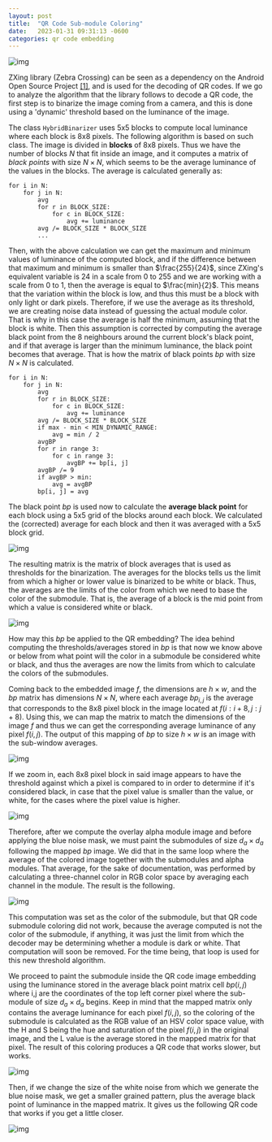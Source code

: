 ```yaml
---
layout: post
title:  "QR Code Sub-module Coloring"
date:   2023-01-31 09:31:13 -0600
categories: qr code embedding
---
```


![img]({{site.url}}/img/1/1.png)

ZXing library (Zebra Crossing) can be seen as a dependency on the Android Open Source Project [[1]](https://github.com/zxing/zxing/blob/master/core/src/main/java/com/google/zxing/common/HybridBinarizer.java), and is used for the decoding of QR codes. If we go to analyze the algorithm that the library follows to decode a QR code, the first step is to binarize the image coming from a camera, and this is done using a 'dynamic' threshold based on the luminance of the image.

The class `HybridBinarizer` uses 5x5 blocks to compute local luminance where each block is 8x8 pixels. The following algorithm is based on such class. The image is divided in **blocks** of 8x8 pixels. Thus we have the number of blocks $N$ that fit inside an image, and it computes a matrix of *black points* with size $N \times N$, which seems to be the average luminance of the values in the blocks. The average is calculated generally as:

```
for i in N:
    for j in N:
        avg
        for r in BLOCK_SIZE:
            for c in BLOCK_SIZE:
                avg += luminance
        avg /= BLOCK_SIZE * BLOCK_SIZE
        ...
```

Then, with the above calculation we can get the maximum and minimum values of luminance of the computed block, and if the difference between that maximum and minimum is smaller than $\frac{255}{24}$, since ZXing's equivalent variable is 24 in a scale from 0 to 255 and we are working with a scale from 0 to 1, then the average is equal to $\frac{min}{2}$. This means that the variation within the block is low, and thus this must be a block with only light or dark pixels. Therefore, if we use the average as its threshold, we are creating noise data instead of guessing the actual module color. That is why in this case the average is half the minimum, assuming that the block is white. Then this assumption is corrected by computing the average black point from the 8 neighbours around the current block's black point, and if that average is larger than the minimum luminance, the black point becomes that average. That is how the matrix of black points $bp$ with size $N \times N$ is calculated.

```
for i in N:
    for j in N:
        avg
        for r in BLOCK_SIZE:
            for c in BLOCK_SIZE:
                avg += luminance
        avg /= BLOCK_SIZE * BLOCK_SIZE
        if max - min < MIN_DYNAMIC_RANGE:
            avg = min / 2
        avgBP
        for r in range 3:
            for c in range 3:
                avgBP += bp[i, j]
        avgBP /= 9
        if avgBP > min:
            avg = avgBP
        bp[i, j] = avg
```

The black point $bp$ is used now to calculate the **average black point** for each block using a 5x5 grid of the blocks around each block. We calculated the (corrected) average for each block and then it was averaged with a 5x5 block grid.

![img]({{site.url}}/img/1/window.png)

The resulting matrix is the matrix of block averages that is used as thresholds for the binarization. The averages for the blocks tells us the limit from which a higher or lower value is binarized to be white or black. Thus, the averages are the limits of the color from which we need to base the color of the submodule. That is, the average of a block is the mid point from which a value is considered white or black.

![img]({{site.url}}/img/1/2.png)

How may this $bp$ be applied to the QR embedding? The idea behind computing the thresholds/averages stored in $bp$ is that now we know above or below from what point will the color in a submodule be considered white or black, and thus the averages are now the limits from which to calculate the colors of the submodules.

Coming back to the embedded image $f$, the dimensions are $h \times w$, and the $bp$ matrix has dimensions $N \times N$, where each average $bp_{i,j}$ is the average that corresponds to the 8x8 pixel block in the image located at $f(i:i+8, j:j+8)$. Using this, we can map the matrix to match the dimensions of the image $f$ and thus we can get the corresponding average luminance of any pixel $f(i, j)$. The output of this mapping of $bp$ to size $h \times w$ is an image with the sub-window averages.

![img]({{site.url}}/img/1/avgbp_mapped.png)

If we zoom in, each 8x8 pixel block in said image appears to have the threshold against which a pixel is compared to in order to determine if it's considered black, in case that the pixel value is smaller than the value, or white, for the cases where the pixel value is higher.

![img]({{site.url}}/img/1/zoom-avgbp_mapped.png)

Therefore, after we compute the overlay alpha module image and before applying the blue noise mask, we must paint the submodules of size $d_a \times d_a$ following the mapped $bp$ image. We did that in the same loop where the average of the colored image together with the submodules and alpha modules. That average, for the sake of documentation, was performed by calculating a three-channel color in RGB color space by averaging each channel in the module. The result is the following.

![img]({{site.url}}/img/1/l-rgb.png)

This computation was set as the color of the submodule, but that QR code submodule coloring did not work, because the average computed is not the color of the submodule, if anything, it was just the limit from which the decoder may be determining whether a module is dark or white. That computation will soon be removed. For the time being, that loop is used for this new threshold algorithm.

We proceed to paint the submodule inside the QR code image embedding using the luminance stored in the average black point matrix cell $bp(i, j)$ where i,j are the coordinates of the top left corner pixel where the sub-module of size $d_a \times d_a$ begins. Keep in mind that the mapped matrix only contains the average luminance for each pixel $f(i, j)$, so the coloring of the submodule is calculated as the RGB value of an HSV color space value, with the H and S being the hue and saturation of the pixel $f(i, j)$ in the original image, and the L value is the average stored in the mapped matrix for that pixel. The result of this coloring produces a QR code that works slower, but works.

![img]({{site.url}}/img/1/hsv.png)

Then, if we change the size of the white noise from which we generate the blue noise mask, we get a smaller grained pattern, plus the average black point of luminance in the mapped matrix. It gives us the following QR code that works if you get a little closer.

![img]({{site.url}}/img/1/hsv-300.png)

